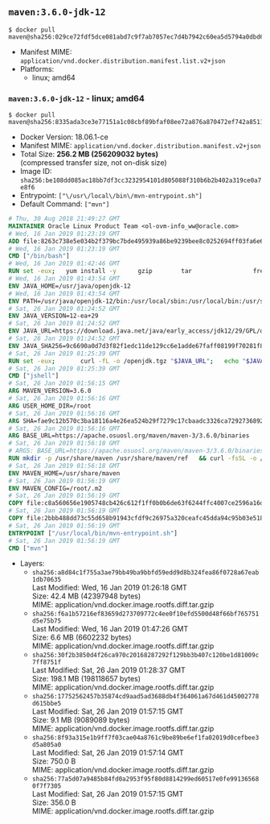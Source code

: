 ## `maven:3.6.0-jdk-12`

```console
$ docker pull maven@sha256:029ce72fdf5dce081abd7c9f7ab7057ec7d4b7942c60ea5d5794a0dbd621ec85
```

-	Manifest MIME: `application/vnd.docker.distribution.manifest.list.v2+json`
-	Platforms:
	-	linux; amd64

### `maven:3.6.0-jdk-12` - linux; amd64

```console
$ docker pull maven@sha256:8335ada3ce3e77151a1c08cbf89bfaf08ee72a876a870472ef742a8511531439
```

-	Docker Version: 18.06.1-ce
-	Manifest MIME: `application/vnd.docker.distribution.manifest.v2+json`
-	Total Size: **256.2 MB (256209032 bytes)**  
	(compressed transfer size, not on-disk size)
-	Image ID: `sha256:be108dd085ac18bb7df3cc3232954101d805088f310b6b2b402a319ce0a7e8f6`
-	Entrypoint: `["\/usr\/local\/bin\/mvn-entrypoint.sh"]`
-	Default Command: `["mvn"]`

```dockerfile
# Thu, 30 Aug 2018 21:49:27 GMT
MAINTAINER Oracle Linux Product Team <ol-ovm-info_ww@oracle.com>
# Wed, 16 Jan 2019 01:23:19 GMT
ADD file:8263c738e5e034b2f379bc7bde495939a86be9239bee8c0252694ff03fa6e638 in / 
# Wed, 16 Jan 2019 01:23:19 GMT
CMD ["/bin/bash"]
# Wed, 16 Jan 2019 01:42:46 GMT
RUN set -eux; 	yum install -y 		gzip 		tar 				freetype fontconfig 	; 	rm -rf /var/cache/yum
# Wed, 16 Jan 2019 01:43:54 GMT
ENV JAVA_HOME=/usr/java/openjdk-12
# Wed, 16 Jan 2019 01:43:54 GMT
ENV PATH=/usr/java/openjdk-12/bin:/usr/local/sbin:/usr/local/bin:/usr/sbin:/usr/bin:/sbin:/bin
# Sat, 26 Jan 2019 01:24:52 GMT
ENV JAVA_VERSION=12-ea+29
# Sat, 26 Jan 2019 01:24:52 GMT
ENV JAVA_URL=https://download.java.net/java/early_access/jdk12/29/GPL/openjdk-12-ea+29_linux-x64_bin.tar.gz
# Sat, 26 Jan 2019 01:24:52 GMT
ENV JAVA_SHA256=9c6690a0d7d3f82f1edc11de129cc6e1adde67faff08199f70281f8596de8989
# Sat, 26 Jan 2019 01:25:39 GMT
RUN set -eux; 		curl -fL -o /openjdk.tgz "$JAVA_URL"; 	echo "$JAVA_SHA256 */openjdk.tgz" | sha256sum -c -; 	mkdir -p "$JAVA_HOME"; 	tar --extract --file /openjdk.tgz --directory "$JAVA_HOME" --strip-components 1; 	rm /openjdk.tgz; 		ln -sfT "$JAVA_HOME" /usr/java/default; 	ln -sfT "$JAVA_HOME" /usr/java/latest; 	for bin in "$JAVA_HOME/bin/"*; do 		base="$(basename "$bin")"; 		[ ! -e "/usr/bin/$base" ]; 		alternatives --install "/usr/bin/$base" "$base" "$bin" 20000; 	done; 		java -Xshare:dump; 		java --version; 	javac --version
# Sat, 26 Jan 2019 01:25:39 GMT
CMD ["jshell"]
# Sat, 26 Jan 2019 01:56:15 GMT
ARG MAVEN_VERSION=3.6.0
# Sat, 26 Jan 2019 01:56:16 GMT
ARG USER_HOME_DIR=/root
# Sat, 26 Jan 2019 01:56:16 GMT
ARG SHA=fae9c12b570c3ba18116a4e26ea524b29f7279c17cbaadc3326ca72927368924d9131d11b9e851b8dc9162228b6fdea955446be41207a5cfc61283dd8a561d2f
# Sat, 26 Jan 2019 01:56:16 GMT
ARG BASE_URL=https://apache.osuosl.org/maven/maven-3/3.6.0/binaries
# Sat, 26 Jan 2019 01:56:18 GMT
# ARGS: BASE_URL=https://apache.osuosl.org/maven/maven-3/3.6.0/binaries MAVEN_VERSION=3.6.0 SHA=fae9c12b570c3ba18116a4e26ea524b29f7279c17cbaadc3326ca72927368924d9131d11b9e851b8dc9162228b6fdea955446be41207a5cfc61283dd8a561d2f USER_HOME_DIR=/root
RUN mkdir -p /usr/share/maven /usr/share/maven/ref   && curl -fsSL -o /tmp/apache-maven.tar.gz ${BASE_URL}/apache-maven-${MAVEN_VERSION}-bin.tar.gz   && echo "${SHA}  /tmp/apache-maven.tar.gz" | sha512sum -c -   && tar -xzf /tmp/apache-maven.tar.gz -C /usr/share/maven --strip-components=1   && rm -f /tmp/apache-maven.tar.gz   && ln -s /usr/share/maven/bin/mvn /usr/bin/mvn
# Sat, 26 Jan 2019 01:56:18 GMT
ENV MAVEN_HOME=/usr/share/maven
# Sat, 26 Jan 2019 01:56:19 GMT
ENV MAVEN_CONFIG=/root/.m2
# Sat, 26 Jan 2019 01:56:19 GMT
COPY file:c8a560656e1905748cb426c612f1ff0b0b6de63f6244ffc4007ce2596a16de58 in /usr/local/bin/mvn-entrypoint.sh 
# Sat, 26 Jan 2019 01:56:19 GMT
COPY file:2bbb488dd73c55d658b91943cfdf9c26975a320ceafc45dda94c95b03e518ad3 in /usr/share/maven/ref/ 
# Sat, 26 Jan 2019 01:56:19 GMT
ENTRYPOINT ["/usr/local/bin/mvn-entrypoint.sh"]
# Sat, 26 Jan 2019 01:56:19 GMT
CMD ["mvn"]
```

-	Layers:
	-	`sha256:a8d84c1f755a3ae79bb49ba9bbfd59edd9d8b324fea86f0728a67eab1db70635`  
		Last Modified: Wed, 16 Jan 2019 01:26:18 GMT  
		Size: 42.4 MB (42397948 bytes)  
		MIME: application/vnd.docker.image.rootfs.diff.tar.gzip
	-	`sha256:f6a1b57216ef83659d273709772c4ee0f10efd5500d48f66bf765751d5e75b75`  
		Last Modified: Wed, 16 Jan 2019 01:47:26 GMT  
		Size: 6.6 MB (6602232 bytes)  
		MIME: application/vnd.docker.image.rootfs.diff.tar.gzip
	-	`sha256:30f2b3850d4f26ca970c20168287292f129bb3b407c120be1d81009c7ff8751f`  
		Last Modified: Sat, 26 Jan 2019 01:28:37 GMT  
		Size: 198.1 MB (198118657 bytes)  
		MIME: application/vnd.docker.image.rootfs.diff.tar.gzip
	-	`sha256:17752562457b35874cd9aad5ad3688db4f364061a67d461d45002778d615bbe5`  
		Last Modified: Sat, 26 Jan 2019 01:57:15 GMT  
		Size: 9.1 MB (9089089 bytes)  
		MIME: application/vnd.docker.image.rootfs.diff.tar.gzip
	-	`sha256:8f93a315e1b9ff7f03cae04a8761c9be89be6ef1fa02019d0cefbee3d5a805a0`  
		Last Modified: Sat, 26 Jan 2019 01:57:14 GMT  
		Size: 750.0 B  
		MIME: application/vnd.docker.image.rootfs.diff.tar.gzip
	-	`sha256:77a5d07a9485b84fd0a2953f95f80d8814299ed60517e0fe991365680f7f7305`  
		Last Modified: Sat, 26 Jan 2019 01:57:15 GMT  
		Size: 356.0 B  
		MIME: application/vnd.docker.image.rootfs.diff.tar.gzip

